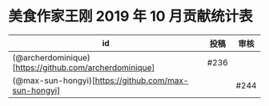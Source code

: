 # 美食作家王刚 2019 年 10 月贡献统计表

| id | 投稿 | 审核 |
| -- | --- | --- |
| (@archerdominique)[https://github.com/archerdominique] | #236 | |
| (@max-sun-hongyi)[https://github.com/max-sun-hongyi] | | #244 |


